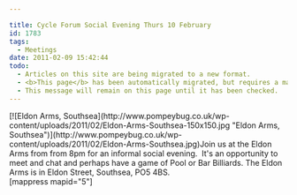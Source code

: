 ```yaml
---

title: Cycle Forum Social Evening Thurs 10 February
id: 1783
tags:
  - Meetings
date: 2011-02-09 15:42:44
todo:
  - Articles on this site are being migrated to a new format.
  - <b>This page</b> has been automatically migrated, but requires a manual check-&amp;-tune to ensure the format and links all work as expected.
  - This message will remain on this page until it has been checked.
---
```


<div class="mceTemp">[![Eldon Arms, Southsea](http://www.pompeybug.co.uk/wp-content/uploads/2011/02/Eldon-Arms-Southsea-150x150.jpg "Eldon Arms, Southsea")](http://www.pompeybug.co.uk/wp-content/uploads/2011/02/Eldon-Arms-Southsea.jpg)Join us at the Eldon Arms from from 8pm for an informal social evening.  It's an opportunity to meet and chat and perhaps have a game of Pool or Bar Billiards. The Eldon Arms is in Eldon Street, Southsea, PO5 4BS.</div>
<div class="mceTemp">[mappress mapid="5"]</div>
